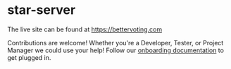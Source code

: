 # star-server

The live site can be found at https://bettervoting.com

Contributions are welcome! Whether you're a Developer, Tester, or Project Manager we could use your help! Follow our [onboarding documentation](https://docs.bettervoting.com/contributions/0_contribution_guide.html) to get plugged in.
